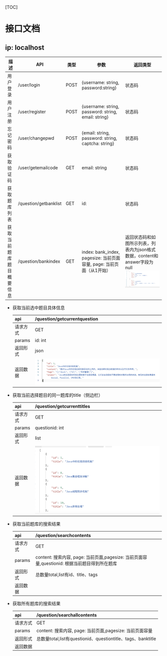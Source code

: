 [TOC]

# 接口文档

## ip: localhost

| 描述                     | API                   | 类型 | 参数                                                         | 返回类型                                                     |
| ------------------------ | --------------------- | ---- | ------------------------------------------------------------ | ------------------------------------------------------------ |
| 用户登录                 | /user/login           | POST | {username: string, password:string}                          | 状态码                                                       |
| 用户注册                 | /user/register        | POST | {username: string, password: string, email: string}          | 状态码                                                       |
| 忘记密码                 | /user/changepwd       | POST | {email: string, password: string, captcha: string}           | 状态码                                                       |
| 获取验证码               | /user/getemailcode    | GET  | email: string                                                | 状态码                                                       |
| 获取题库列表             | /question/getbanklist | GET  | id:                                                          | 状态码                                                       |
| 获取当前题库题目概要信息 | /question/bankindex   | GET  | index: bank_index, pagesize: 当前页面容量, page: 当前页面（从1开始） | 返回状态码和如图所示列表，列表内为json格式数据，content和answer字段为null![image-20241211154444823](./images/bankindex.png) |



+ 获取当前选中题目具体信息

  | api      | /question/getcurrentquestion            |
  | -------- | --------------------------------------- |
  | 请求方式 | GET                                     |
  | params   | id: int                                 |
  | 返回形式 | json                                    |
  | 返回数据 | ![res](./images/getcurrentquestion.png) |

  

+ 获取当前选择题目的同一题库的title（侧边栏）

  | api      | /question/getcurrenttitles               |
  | -------- | ---------------------------------------- |
  | 请求方式 | GET                                      |
  | params   | questionid: int                          |
  | 返回形式 | list                                     |
  | 返回数据 | ![titles](./images/getcurrenttitles.png) |


+ 获取当前题库的搜索结果

  | api      | /question/searchcontents            |
  | -------- | --------------------------------------- |
  | 请求方式 | GET                                     |
  | params   | content: 搜索内容,  page: 当前页面,pagesize: 当前页面容量,questionid: 根据当前题目得到所在题库                                 |
  | 返回形式 | 总数量total,list有id、title、tags|
  | 返回数据 | |


+ 获取所有题库的搜索结果

  | api      | /question/searchallcontents            |
  | -------- | --------------------------------------- |
  | 请求方式 | GET                                     |
  | params   | content: 搜索内容,  page: 当前页面,pagesize: 当前页面容量                                 |
  | 返回形式 | 总数量total,list有questionid、questiontitle、tags、banktitle|
  | 返回数据 | |
  
